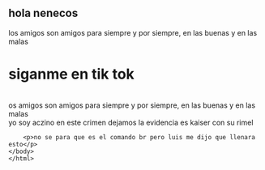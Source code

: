## hola nenecos



<html>
<body>
<p> los amigos son amigos para siempre y por siempre, en las buenas y en las malas
		<h1> siganme en  tik tok </h1>
		<br> os amigos son amigos para siempre y por siempre, en las buenas y en las malas<br>
		yo soy aczino en este crimen dejamos la evidencia es kaiser con su rimel
		
		<p>no se para que es el comando br pero luis me dijo que llenara esto</p>
	</body>
	</html>



